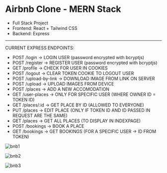 # Airbnb Clone - MERN Stack

- Full Stack Project
- Frontend: React + Tailwind CSS
- Backend: Express

---------------

CURRENT EXPRESS ENDPOINTS:
- POST /login  ->  LOGIN USER  (password encrypted with bcryptjs)
- POST /register  ->  REGISTER USER (password encrypted with bcryptjs)
- GET /profile  ->  CHECK FOR USER IN COOKIES
- POST /logout  ->  CLEAR TOKEN COOKIE TO LOGOUT USER
- POST /upload-by-link  ->  DOWNLOAD IMAGE FROM LINK ON SERVER
- POST /upload  ->  UPLOAD IMAGES FROM DEVICE
- POST /places  ->  ADD A NEW ACCOMODATION
- GET /user-places  ->  ONLY FOR SPECIFIC USER (WHERE OWNER ID = TOKEN ID)
- GET /places/:id  ->  GET PLACE BY ID (ALLOWED TO EVERYONE)
- PUT /places  ->  EDIT PLACE (ONLY IF TOKEN ID AND ID PASSED IN REQUEST ARE THE SAME)
- GET /places  ->  GET ALL PLACES (TO DISPLAY IN INDEXPAGE)
- POST /bookings  ->  BOOK A PLACE
- GET /bookings  ->  GET BOOKINGS (FOR A SPECIFIC USER -> ID FROM TOKEN)

![bnb1](https://user-images.githubusercontent.com/120139042/223871541-398fd2cf-2383-452b-8dcf-abb41bbb0205.png)

![bnb2](https://user-images.githubusercontent.com/120139042/223871690-5b9eb42e-774a-4a20-ba65-7752279ec4c3.png)

![bnb3](https://user-images.githubusercontent.com/120139042/223871767-b1cf415e-6a6a-46bf-baa3-0caa2f9c626b.png)
